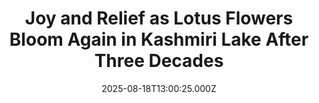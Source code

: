 ---
title: "Joy and Relief as Lotus Flowers Bloom Again in Kashmiri Lake After Three Decades"
date: 2025-08-18T13:00:25.000Z
category: Human Kindness
externalLink: "https://www.goodnewsnetwork.org/lotus-flowers-bloom-on-india-lake-for-first-time-in-33-years-like-watching-history-breathe/"
image: ""
excerpt: "Lotus flowers are blooming again in Kashmir’s historically largest lake, having been freed from the grasp of underwater silt that strangled them for 3 decades. The lake had already been shrunk dramatically by the conversion of shoreline and connected marshlands to agricultural areas by 1990. But in 1992, catastrophic flooding dumped thousands of tons of […] The post Joy and…"
---